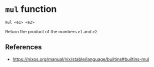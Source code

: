 # `mul` function

```
mul <e1> <e2>
```

Return the product of the numbers `e1` and `e2`.

## References

- https://nixos.org/manual/nix/stable/language/builtins#builtins-mul